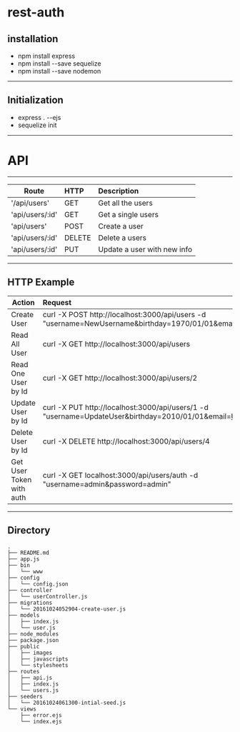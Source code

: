 # rest-auth

## installation
  - npm install express
  - npm install --save sequelize
  - npm install --save nodemon
---
## Initialization
  - express . --ejs
  - sequelize init
---
# API
---
Route | HTTP | Description
--- | :--- | :--- |
'/api/users' | GET | Get all the users
'api/users/:id' | GET | Get a single users
'api/users' | POST | Create a user
'api/users/:id' | DELETE | Delete a users
'api/users/:id' | PUT | Update a user with new info
---
## HTTP Example
Action | Request
--------------------------------- | :------------
Create User | curl -X POST http://localhost:3000/api/users -d "username=NewUsername&birthday=1970/01/01&email=NewEmail@ema.il"
Read All User | curl -X GET http://localhost:3000/api/users
Read One User by Id | curl -X GET http://localhost:3000/api/users/2
Update User by Id | curl -X PUT http://localhost:3000/api/users/1 -d "username=UpdateUser&birthday=2010/01/01&email=UpdateEmail@ema.il"
Delete User by Id | curl -X DELETE http://localhost:3000/api/users/4
Get User Token with auth | curl -X GET localhost:3000/api/users/auth -d "username=admin&password=admin"
---
## Directory
```
.
├── README.md
├── app.js
├── bin
│   └── www
├── config
│   └── config.json
├── controller
│   └── userController.js
├── migrations
│   └── 20161024052904-create-user.js
├── models
│   ├── index.js
│   └── user.js
├── node_modules
├── package.json
├── public
│   ├── images
│   ├── javascripts
│   └── stylesheets
├── routes
│   ├── api.js
│   ├── index.js
│   └── users.js
├── seeders
│   └── 20161024061300-intial-seed.js
└── views
    ├── error.ejs
    └── index.ejs
```
